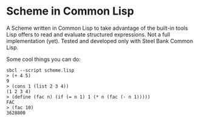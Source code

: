 # Scheme in Common Lisp

A Scheme written in Common Lisp to take advantage of the built-in tools Lisp offers to read and evaluate structured expressions.
Not a full implementation (yet). Tested and developed only with Steel Bank Common Lisp.

Some cool things you can do:
```
sbcl --script scheme.lisp
> (+ 4 5)
9
> (cons 1 (list 2 3 4))
(1 2 3 4)
> (define (fac n) (if (= n 1) 1 (* n (fac (- n 1)))))
FAC
> (fac 10)
3628800
```
